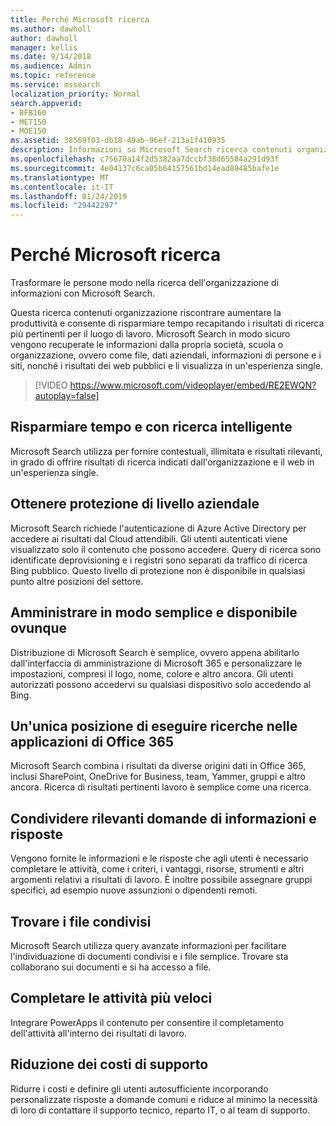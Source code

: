 ```yaml
---
title: Perché Microsoft ricerca
ms.author: dawholl
author: dawholl
manager: kellis
ms.date: 9/14/2018
ms.audience: Admin
ms.topic: reference
ms.service: mssearch
localization_priority: Normal
search.appverid:
- BFB160
- MET150
- MOE150
ms.assetid: 38569f03-db18-49ab-96ef-213a1f410935
description: Informazioni su Microsoft Search ricerca contenuti organizzazione intelligenti per il luogo di lavoro moderno.
ms.openlocfilehash: c75670a14f2d5382aa7dccbf38d65584a291d93f
ms.sourcegitcommit: 4e04137c6ca05b64157561bd14ead89485bafe1e
ms.translationtype: MT
ms.contentlocale: it-IT
ms.lasthandoff: 01/24/2019
ms.locfileid: "29442297"
---
```

# <a name="why-microsoft-search"></a>Perché Microsoft ricerca

Trasformare le persone modo nella ricerca dell'organizzazione di informazioni con Microsoft Search. 
  
Questa ricerca contenuti organizzazione riscontrare aumentare la produttività e consente di risparmiare tempo recapitando i risultati di ricerca più pertinenti per il luogo di lavoro. Microsoft Search in modo sicuro vengono recuperate le informazioni dalla propria società, scuola o organizzazione, ovvero come file, dati aziendali, informazioni di persone e i siti, nonché i risultati dei web pubblici e li visualizza in un'esperienza single.

> [!VIDEO https://www.microsoft.com/videoplayer/embed/RE2EWQN?autoplay=false]
  
## <a name="save-time-with-intelligent-search"></a>Risparmiare tempo e con ricerca intelligente

Microsoft Search utilizza per fornire contestuali, illimitata e risultati rilevanti, in grado di offrire risultati di ricerca indicati dall'organizzazione e il web in un'esperienza single.
  
## <a name="get-enterprise-grade-protection"></a>Ottenere protezione di livello aziendale

Microsoft Search richiede l'autenticazione di Azure Active Directory per accedere ai risultati dal Cloud attendibili. Gli utenti autenticati viene visualizzato solo il contenuto che possono accedere. Query di ricerca sono identificate deprovisioning e i registri sono separati da traffico di ricerca Bing pubblico. Questo livello di protezione non è disponibile in qualsiasi punto altre posizioni del settore.
  
## <a name="easy-to-administer-and-available-everywhere"></a>Amministrare in modo semplice e disponibile ovunque

Distribuzione di Microsoft Search è semplice, ovvero appena abilitarlo dall'interfaccia di amministrazione di Microsoft 365 e personalizzare le impostazioni, compresi il logo, nome, colore e altro ancora. Gli utenti autorizzati possono accedervi su qualsiasi dispositivo solo accedendo al Bing.
  
## <a name="one-place-to-search-across-office-365-apps"></a>Un'unica posizione di eseguire ricerche nelle applicazioni di Office 365

Microsoft Search combina i risultati da diverse origini dati in Office 365, inclusi SharePoint, OneDrive for Business, team, Yammer, gruppi e altro ancora. Ricerca di risultati pertinenti lavoro è semplice come una ricerca.
  
## <a name="share-authoritative-information-and-answer-questions"></a>Condividere rilevanti domande di informazioni e risposte

Vengono fornite le informazioni e le risposte che agli utenti è necessario completare le attività, come i criteri, i vantaggi, risorse, strumenti e altri argomenti relativi a risultati di lavoro. È inoltre possibile assegnare gruppi specifici, ad esempio nuove assunzioni o dipendenti remoti.
  
## <a name="find-shared-files"></a>Trovare i file condivisi

Microsoft Search utilizza query avanzate informazioni per facilitare l'individuazione di documenti condivisi e i file semplice. Trovare sta collaborano sui documenti e si ha accesso a file. 
  
## <a name="complete-tasks-faster"></a>Completare le attività più veloci

Integrare PowerApps il contenuto per consentire il completamento dell'attività all'interno dei risultati di lavoro.
  
## <a name="reduce-support-costs"></a>Riduzione dei costi di supporto

Ridurre i costi e definire gli utenti autosufficiente incorporando personalizzate risposte a domande comuni e riduce al minimo la necessità di loro di contattare il supporto tecnico, reparto IT, o al team di supporto.
  

